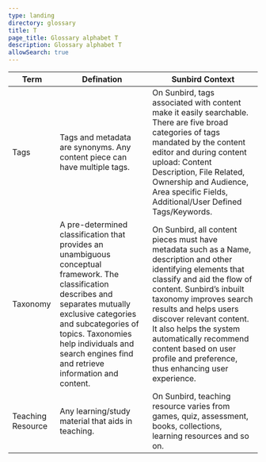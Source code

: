 ```yaml
---
type: landing
directory: glossary
title: T
page_title: Glossary alphabet T
description: Glossary alphabet T
allowSearch: true
---
```

Term | Defination |Sunbird Context
-----|------------|-----------------
Tags  |Tags and metadata are synonyms. Any content piece can have multiple tags.  |On Sunbird, tags associated with content make it easily searchable. There are five broad categories of tags mandated by the content editor and during content upload: Content Description, File Related, Ownership and Audience, Area specific Fields, Additional/User Defined Tags/Keywords.
Taxonomy  |A pre-determined classification that provides an unambiguous conceptual framework. The classification describes and separates mutually exclusive categories and subcategories of topics. Taxonomies help individuals and search engines find and retrieve information and content.  |On Sunbird, all content pieces must have metadata such as a Name, description and other identifying elements that classify and aid the flow of content. Sunbird’s inbuilt taxonomy improves search results and helps users discover relevant content. It also helps the system automatically recommend content based on user profile and preference, thus enhancing user experience. 
Teaching Resource |Any learning/study material that aids in teaching.   |On Sunbird, teaching resource varies from games, quiz, assessment, books, collections, learning resources and so on.
